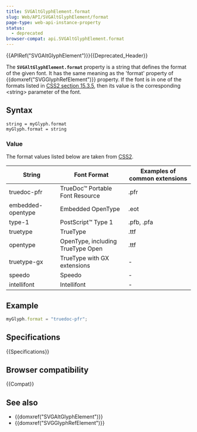 ```yaml
---
title: SVGAltGlyphElement.format
slug: Web/API/SVGAltGlyphElement/format
page-type: web-api-instance-property
status:
  - deprecated
browser-compat: api.SVGAltGlyphElement.format
---
```


{{APIRef("SVGAltGlyphElement")}}{{Deprecated_Header}}

The **`SVGAltGlyphElement.format`** property is a
string that defines the format of the given font. It has the same
meaning as the 'format' property of {{domxref("SVGGlyphRefElement")}} property. If the
font is in one of the formats listed in [CSS2 section 15.3.5](https://www.w3.org/TR/2008/REC-CSS2-20080411/fonts.html#referencing), then its value is the corresponding \<string> parameter of the font.

## Syntax

```js-nolint
string = myGlyph.format
myGlyph.format = string
```

### Value

The format values listed below are taken from [CSS2](https://www.w3.org/TR/2008/REC-CSS2-20080411/fonts.html#referencing).

| String            | Font Format                       | Examples of common extensions |
| ----------------- | --------------------------------- | ----------------------------- |
| truedoc-pfr       | TrueDoc™ Portable Font Resource   | .pfr                          |
| embedded-opentype | Embedded OpenType                 | .eot                          |
| type-1            | PostScript™ Type 1                | .pfb, .pfa                    |
| truetype          | TrueType                          | .ttf                          |
| opentype          | OpenType, including TrueType Open | .ttf                          |
| truetype-gx       | TrueType with GX extensions       | -                             |
| speedo            | Speedo                            | -                             |
| intellifont       | Intellifont                       | -                             |

## Example

```js
myGlyph.format = "truedoc-pfr";
```

## Specifications

{{Specifications}}

## Browser compatibility

{{Compat}}

## See also

- {{domxref("SVGAltGlyphElement")}}
- {{domxref("SVGGlyphRefElement")}}
